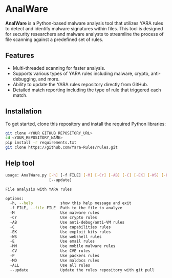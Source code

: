 # AnalWare

**AnalWare** is a Python-based malware analysis tool that utilizes YARA rules to detect and identify malware signatures within files. This tool is designed for security researchers and malware analysts to streamline the process of file scanning against a predefined set of rules.

## Features

- Multi-threaded scanning for faster analysis.
- Supports various types of YARA rules including malware, crypto, anti-debugging, and more.
- Ability to update the YARA rules repository directly from GitHub.
- Detailed match reporting including the type of rule that triggered each match.

## Installation

To get started, clone this repository and install the required Python libraries:

```bash
git clone <YOUR_GITHUB_REPOSITORY_URL>
cd <YOUR_REPOSITORY_NAME>
pip install -r requirements.txt
git clone https://github.com/Yara-Rules/rules.git
```

## Help tool

```bash
usage: AnalWare.py [-h] [-f FILE] [-M] [-Cr] [-AB] [-C] [-EK] [-WS] [-E] [-MM] [-CV] [-P] [-MD] [-ALL]
                   [--update]

File analysis with YARA rules

options:
  -h, --help            show this help message and exit
  -f FILE, --file FILE  Path to the file to analyze
  -M                    Use malware rules
  -Cr                   Use crypto rules
  -AB                   Use anti-debug/anti-VM rules
  -C                    Use capabilities rules
  -EK                   Use exploit kits rules
  -WS                   Use webshell rules
  -E                    Use email rules
  -MM                   Use mobile malware rules
  -CV                   Use CVE rules
  -P                    Use packers rules
  -MD                   Use maldocs rules
  -ALL                  Use all rules
  --update              Update the rules repository with git pull
```
